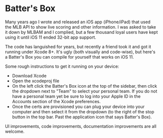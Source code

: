 # Batter's Box

Many years ago I wrote and released an iOS app (iPhone/iPad) that used the MLB API to show live scoring and other information. I was asked to take it down by MLBAM and I complied, but a few thousand loyal users have kept using it until iOS 11 ended 32-bit app support.

The code has languished for years, but recently a friend took it and got it running under Xcode 8+. It's ugly (both visually and code-wise), but here's a Batter's Box you can compile for yourself that works on iOS 11.

Some rough instructions to get it running on your device:

* Download Xcode
* Open the xcodeproj file
* On the left click the Batter's Box icon at the top of the sidebar, then click the dropdown next to "Team" to select your personal team. If you do not have a personal team yet be sure to log into your Apple ID in the Accounts section of the Xcode preferences.
* Once the certs are provisioned you can plug your device into your computer and then select it from the dropdown (to the right of the stop button in the top bar. Past the application icon that says Batter's Box).

UI improvements, code improvements, documentation improvements are all welcome.

